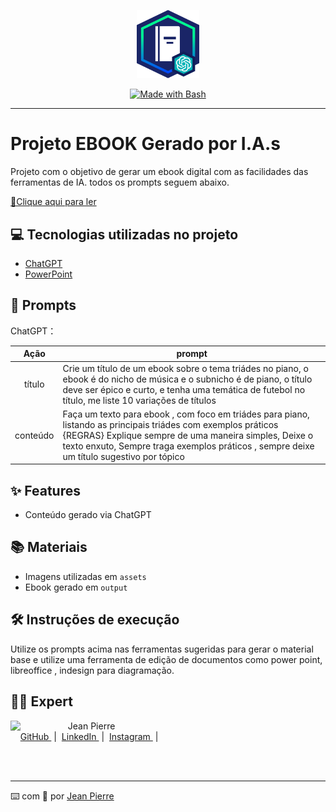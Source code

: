<p align="center">
    <img width="100" src=".github/assets/banner.png">
</p>


<p align="center">
<a href="https://www.gnu.org/software/bash/" title="Go to Bash homepage"><img src="https://img.shields.io/badge/Prompt-Project-blue?logo=gnu-bash&amp;logoColor=white" alt="Made with Bash"></a></p>

-------


# Projeto EBOOK Gerado por I.A.s


Projeto com o objetivo de gerar um ebook digital com as facilidades das ferramentas de IA. todos os prompts
seguem abaixo.

<a href="https://github.com/JPTR2189/ebook-IA/blob/main/output/Ebook.pdf" title="View PDF now"> 📕Clique aqui para ler</a>

## 💻 Tecnologias utilizadas no projeto

- [ChatGPT](https://chat.openai.com/) 
- [PowerPoint](https://www.microsoft.com/en/microsoft-365/powerpoint)

## 🧠 Prompts


ChatGPT：

|   Ação   | prompt                                                                                                                                                                                                                                                                         |
| :------: | ------------------------------------------------------------------------------------------------------------------------------------------------------------------------------------------------------------------------------------------------------------------------------ |
|  título  | Crie um título de um ebook sobre o tema triádes no piano, o ebook é do nicho de música e o subnicho é de piano, o título deve ser épico e curto, e tenha uma temática de futebol no título, me liste 10 variações de títulos                                                        |
| conteúdo | Faça um texto para ebook , com foco em triádes para piano, listando as principais triádes com exemplos práticos {REGRAS} Explique sempre de uma maneira simples, Deixe o texto enxuto, Sempre traga exemplos práticos , sempre deixe um título sugestivo por tópico |



## ✨ Features

- Conteúdo gerado via ChatGPT

## 📚 Materiais

- Imagens utilizadas em `assets`
- Ebook gerado em `output`

## 🛠️ Instruções de execução

Utilize os prompts acima nas ferramentas sugeridas para gerar o material base e utilize uma ferramenta de edição de documentos como power point, libreoffice , indesign para diagramação.

## 👨‍💻 Expert

<p>
    <img 
      align=left 
      margin=10 
      width=80 
      src="https://avatars.githubusercontent.com/u/80178978?v=4"
    />
    <p>&nbsp&nbsp&nbspJean Pierre<br>
    &nbsp&nbsp&nbsp
    <a 
        href="https://github.com/JPTR2189">
        GitHub
    </a>
    &nbsp;|&nbsp;
    <a 
        href="https://www.linkedin.com/in/jeanpierrerodrigues/">
        LinkedIn
    </a>
    &nbsp;|&nbsp;
    <a 
        href="https://www.instagram.com/jptr.2189/">
        Instagram
    </a>
    &nbsp;|&nbsp;</p>
</p>
<br/><br/>
<p>

---

⌨️ com 💜 por [Jean Pierre](https://github.com/JPTR2189)
